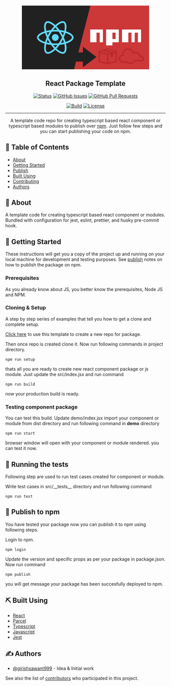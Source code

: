 <p align="center">
  <a href="" rel="noopener">
 <img height=200px src="./.github/readme/intro.png" alt="Project logo"></a>
</p>

<h2 align="center">React Package Template</h2>

<div align="center">

[![Status](https://img.shields.io/badge/status-active-success.svg)](#)
[![GitHub Issues](https://img.shields.io/github/issues/girishsawant999/react-typescript-package-template.svg)](https://github.com/girishsawant999/react-typescript-package-template/issues)
[![GitHub Pull Requests](https://img.shields.io/github/issues-pr/girishsawant999/react-typescript-package-template.svg)](https://github.com/girishsawant999/react-typescript-package-template/pulls)

[![Build ](https://img.shields.io/github/workflow/status/girishsawant999/react-typescript-package-template/CI/main)](https://github.com/girishsawant999/react-typescript-package-template/actions)
[![License](https://img.shields.io/badge/license-MIT-blue.svg)](/LICENSE)

</div>

---

<p align="center"> A template code repo for creating typescript based react component or typescript based modules to publish over <a href="https://www.npmjs.com" rel="noopener">npm</a>. Just follow few steps and you can start publishing your code on npm.
    <br> 
</p>

## 📝 Table of Contents

- [About](#about)
- [Getting Started](#getting_started)
- [Publish](#publish)
- [Built Using](#built_using)
- [Contributing](./.github/CONTRIBUTING.md)
- [Authors](#authors)

## 🧐 About <a name = "about"></a>

A template code for creating typescript based react component or modules. Bundled with configuration for jest, eslint, prettier, and husky pre-commit hook.

## 🏁 Getting Started <a name = "getting_started"></a>

These instructions will get you a copy of the project up and running on your local machine for development and testing purposes. See [publish](#deployment) notes on how to publish the package on npm.

### Prerequisites

As you already know about JS, you better know the prerequisites, Node JS and NPM.

### Cloning & Setup

A step by step series of examples that tell you how to get a clone and complete setup.

<a href="https://github.com/girishsawant999/react-typescript-package-template/generate">Click here</a> to use this template to create a new repo for package.

Then once repo is created clone it. Now run following commands in project directory.

```
npm run setup
```

thats all you are ready to create new react component package or js module. Just update the src/index.jsx and run command

```
npm run build
```

now your production build is ready.

### Testing component package

You can test this build. Update demo/index.jsx import your component or module from dist directory and run following command in **demo** directory

```
npm run start
```

browser window will open with your component or module rendered. you can test it now.

## 🔧 Running the tests <a name = "tests"></a>

Following step are used to run test cases created for component or module.

Write test cases in src/\_\_tests\_\_ directory and run following command

```
npm run test
```

## 🚀 Publish to npm<a name = "publish"></a>

You have tested your package now you can publish it to npm using following steps.

Login to npm.

```
npm login
```

Update the version and specific props as per your package in package.json. Now run command

```
npm publish
```

you will get message your package has been succesfully deployed to npm.

## ⛏️ Built Using <a name = "built_using"></a>

- [React](https://reactjs.org)
- [Parcel](https://parceljs.org)
- [Typescript](https://www.typescriptlang.org)
- [Javascript](https://developer.mozilla.org/en-US/)
- [Jest](https://jestjs.io)

## ✍️ Authors <a name = "authors"></a>

- [@girishsawant999](https://github.com/girishsawant999) - Idea & Initial work

See also the list of [contributors](https://github.com/girishsawant999/react-typescript-package-template/contributors) who participated in this project.
